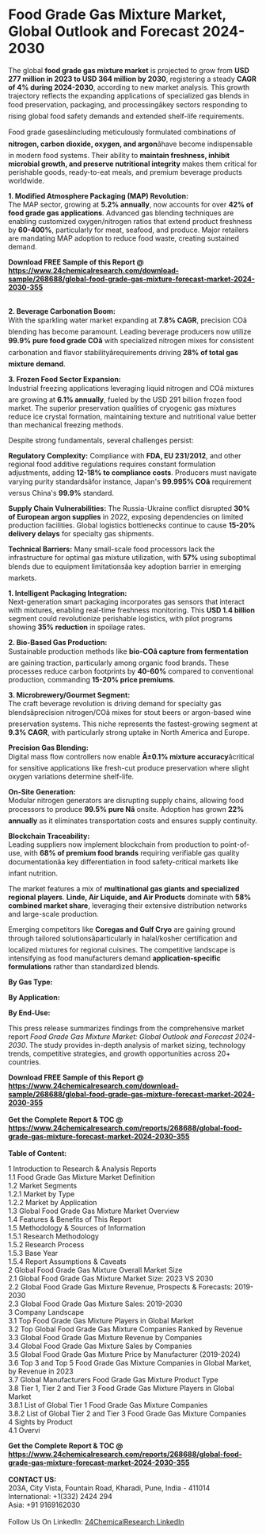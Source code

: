 <h1>Food Grade Gas Mixture Market, Global Outlook and Forecast 2024-2030</h1><p>The global <strong>food grade gas mixture market</strong> is projected to grow from <strong>USD 277 million in 2023 to USD 364 million by 2030</strong>, registering a steady <strong>CAGR of 4% during 2024-2030</strong>, according to new market analysis. This growth trajectory reflects the expanding applications of specialized gas blends in food preservation, packaging, and processingâkey sectors responding to rising global food safety demands and extended shelf-life requirements.</p><p>Food grade gasesâincluding meticulously formulated combinations of <strong>nitrogen, carbon dioxide, oxygen, and argon</strong>âhave become indispensable in modern food systems. Their ability to <strong>maintain freshness, inhibit microbial growth, and preserve nutritional integrity</strong> makes them critical for perishable goods, ready-to-eat meals, and premium beverage products worldwide.</p><p><strong>1. Modified Atmosphere Packaging (MAP) Revolution:</strong><br>
The MAP sector, growing at <strong>5.2% annually</strong>, now accounts for over <strong>42% of food grade gas applications</strong>. Advanced gas blending techniques are enabling customized oxygen/nitrogen ratios that extend product freshness by <strong>60-400%</strong>, particularly for meat, seafood, and produce. Major retailers are mandating MAP adoption to reduce food waste, creating sustained demand.</p><div><b>Download FREE Sample of this Report @ 
            <a href="https://www.24chemicalresearch.com/download-sample/268688/global-food-grade-gas-mixture-forecast-market-2024-2030-355">
            https://www.24chemicalresearch.com/download-sample/268688/global-food-grade-gas-mixture-forecast-market-2024-2030-355</a></b></div><br><p><strong>2. Beverage Carbonation Boom:</strong><br>
With the sparkling water market expanding at <strong>7.8% CAGR</strong>, precision COâ blending has become paramount. Leading beverage producers now utilize <strong>99.9% pure food grade COâ</strong> with specialized nitrogen mixes for consistent carbonation and flavor stabilityârequirements driving <strong>28% of total gas mixture demand</strong>.</p><p><strong>3. Frozen Food Sector Expansion:</strong><br>
Industrial freezing applications leveraging liquid nitrogen and COâ mixtures are growing at <strong>6.1% annually</strong>, fueled by the USD 291 billion frozen food market. The superior preservation qualities of cryogenic gas mixtures reduce ice crystal formation, maintaining texture and nutritional value better than mechanical freezing methods.</p><p>Despite strong fundamentals, several challenges persist:</p><p><strong>Regulatory Complexity:</strong> Compliance with <strong>FDA, EU 231/2012</strong>, and other regional food additive regulations requires constant formulation adjustments, adding <strong>12-18% to compliance costs</strong>. Producers must navigate varying purity standardsâfor instance, Japan's <strong>99.995% COâ</strong> requirement versus China's <strong>99.9%</strong> standard.</p><p><strong>Supply Chain Vulnerabilities:</strong> The Russia-Ukraine conflict disrupted <strong>30% of European argon supplies</strong> in 2022, exposing dependencies on limited production facilities. Global logistics bottlenecks continue to cause <strong>15-20% delivery delays</strong> for specialty gas shipments.</p><p><strong>Technical Barriers:</strong> Many small-scale food processors lack the infrastructure for optimal gas mixture utilization, with <strong>57%</strong> using suboptimal blends due to equipment limitationsâa key adoption barrier in emerging markets.</p><p><strong>1. Intelligent Packaging Integration:</strong><br>
Next-generation smart packaging incorporates gas sensors that interact with mixtures, enabling real-time freshness monitoring. This <strong>USD 1.4 billion</strong> segment could revolutionize perishable logistics, with pilot programs showing <strong>35% reduction</strong> in spoilage rates.</p><p><strong>2. Bio-Based Gas Production:</strong><br>
Sustainable production methods like <strong>bio-COâ capture from fermentation</strong> are gaining traction, particularly among organic food brands. These processes reduce carbon footprints by <strong>40-60%</strong> compared to conventional production, commanding <strong>15-20% price premiums</strong>.</p><p><strong>3. Microbrewery/Gourmet Segment:</strong><br>
The craft beverage revolution is driving demand for specialty gas blendsâprecision nitrogen/COâ mixes for stout beers or argon-based wine preservation systems. This niche represents the fastest-growing segment at <strong>9.3% CAGR</strong>, with particularly strong uptake in North America and Europe.</p><p><strong>Precision Gas Blending:</strong><br>
	Digital mass flow controllers now enable <strong>Â±0.1% mixture accuracy</strong>âcritical for sensitive applications like fresh-cut produce preservation where slight oxygen variations determine shelf-life.</p><p><strong>On-Site Generation:</strong><br>
	Modular nitrogen generators are disrupting supply chains, allowing food processors to produce <strong>99.5% pure Nâ</strong> onsite. Adoption has grown <strong>22% annually</strong> as it eliminates transportation costs and ensures supply continuity.</p><p><strong>Blockchain Traceability:</strong><br>
	Leading suppliers now implement blockchain from production to point-of-use, with <strong>68% of premium food brands</strong> requiring verifiable gas quality documentationâa key differentiation in food safety-critical markets like infant nutrition.</p><p>The market features a mix of <strong>multinational gas giants and specialized regional players</strong>. <strong>Linde, Air Liquide, and Air Products</strong> dominate with <strong>58% combined market share</strong>, leveraging their extensive distribution networks and large-scale production.</p><p>Emerging competitors like <strong>Coregas and Gulf Cryo</strong> are gaining ground through tailored solutionsâparticularly in halal/kosher certification and localized mixtures for regional cuisines. The competitive landscape is intensifying as food manufacturers demand <strong>application-specific formulations</strong> rather than standardized blends.</p><p><strong>By Gas Type:</strong></p><p><strong>By Application:</strong></p><p><strong>By End-Use:</strong></p><p>This press release summarizes findings from the comprehensive market report <em>Food Grade Gas Mixture Market: Global Outlook and Forecast 2024-2030</em>. The study provides in-depth analysis of market sizing, technology trends, competitive strategies, and growth opportunities across 20+ countries.</p><div><b>Download FREE Sample of this Report @ 
            <a href="https://www.24chemicalresearch.com/download-sample/268688/global-food-grade-gas-mixture-forecast-market-2024-2030-355">
            https://www.24chemicalresearch.com/download-sample/268688/global-food-grade-gas-mixture-forecast-market-2024-2030-355</a></b></div><br><div><b>Get the Complete Report & TOC @ 
            <a href="https://www.24chemicalresearch.com/reports/268688/global-food-grade-gas-mixture-forecast-market-2024-2030-355">
            https://www.24chemicalresearch.com/reports/268688/global-food-grade-gas-mixture-forecast-market-2024-2030-355</a></b></div><br>
            <b>Table of Content:</b><p>1 Introduction to Research & Analysis Reports<br />
    1.1 Food Grade Gas Mixture Market Definition<br />
    1.2 Market Segments<br />
        1.2.1 Market by Type<br />
        1.2.2 Market by Application<br />
    1.3 Global Food Grade Gas Mixture Market Overview<br />
    1.4 Features & Benefits of This Report<br />
    1.5 Methodology & Sources of Information<br />
        1.5.1 Research Methodology<br />
        1.5.2 Research Process<br />
        1.5.3 Base Year<br />
        1.5.4 Report Assumptions & Caveats<br />
2 Global Food Grade Gas Mixture Overall Market Size<br />
    2.1 Global Food Grade Gas Mixture Market Size: 2023 VS 2030<br />
    2.2 Global Food Grade Gas Mixture Revenue, Prospects & Forecasts: 2019-2030<br />
    2.3 Global Food Grade Gas Mixture Sales: 2019-2030<br />
3 Company Landscape<br />
    3.1 Top Food Grade Gas Mixture Players in Global Market<br />
    3.2 Top Global Food Grade Gas Mixture Companies Ranked by Revenue<br />
    3.3 Global Food Grade Gas Mixture Revenue by Companies<br />
    3.4 Global Food Grade Gas Mixture Sales by Companies<br />
    3.5 Global Food Grade Gas Mixture Price by Manufacturer (2019-2024)<br />
    3.6 Top 3 and Top 5 Food Grade Gas Mixture Companies in Global Market, by Revenue in 2023<br />
    3.7 Global Manufacturers Food Grade Gas Mixture Product Type<br />
    3.8 Tier 1, Tier 2 and Tier 3 Food Grade Gas Mixture Players in Global Market<br />
        3.8.1 List of Global Tier 1 Food Grade Gas Mixture Companies<br />
        3.8.2 List of Global Tier 2 and Tier 3 Food Grade Gas Mixture Companies<br />
4 Sights by Product<br />
    4.1 Overvi</p><div><b>Get the Complete Report & TOC @ 
            <a href="https://www.24chemicalresearch.com/reports/268688/global-food-grade-gas-mixture-forecast-market-2024-2030-355">
            https://www.24chemicalresearch.com/reports/268688/global-food-grade-gas-mixture-forecast-market-2024-2030-355</a></b></div><br><b>CONTACT US:</b><br>
            203A, City Vista, Fountain Road, Kharadi, Pune, India - 411014<br>
            International: +1(332) 2424 294<br>
            Asia: +91 9169162030 <br><br>
            Follow Us On LinkedIn: <a href="https://www.linkedin.com/company/24chemicalresearch/">24ChemicalResearch LinkedIn</a>